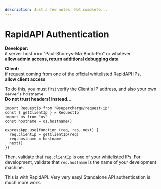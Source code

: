 ```yaml
---
description: Just a few notes. Not complete...
---
```


# RapidAPI Authentication

**Developer:**  
if server host === "Paul-Shoreys-MacBook-Pro" or whatever  
**allow admin access, return additional debugging data**

**Client:**  
if request coming from one of the official whitelisted RapidAPI IPs,  
**allow client access**

To do this, you must first verify the Client's IP address, and also your own server's hostname.   
**Do not trust headers! Instead...**

```text
import RequestIp from "@supercharge/request-ip"
const { getClientIp } = RequestIp
import os from "os"
const hostname = os.hostname()

expressApp.use(function (req, res, next) {
  req.clientIp = getClientIp(req)
  req.hostname = hostname
  next()
})
```

Then, validate that `req.clientIp` is one of your whitelisted IPs. For development, validate that `req.hostname` is the name of your development machine. 

This is with RapidAPI. Very very easy! Standalone API authentication is much more work.







